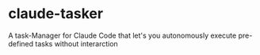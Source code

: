 # claude-tasker
A task-Manager for Claude Code that let's you autonomously execute pre-defined tasks without interarction
